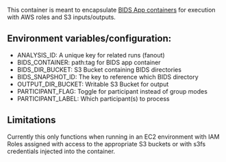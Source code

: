 This container is meant to encapsulate [BIDS App containers](http://bids-apps.neuroimaging.io/) for execution with AWS roles and S3 inputs/outputs.

## Environment variables/configuration:
* ANALYSIS_ID: A unique key for related runs (fanout)
* BIDS_CONTAINER: path:tag for BIDS app container
* BIDS_DIR_BUCKET: S3 Bucket containing BIDS directories
* BIDS_SNAPSHOT_ID: The key to reference which BIDS directory
* OUTPUT_DIR_BUCKET: Writable S3 Bucket for output
* PARTICIPANT_FLAG: Toggle for participant instead of group modes
* PARTICIPANT_LABEL: Which participant(s) to process

## Limitations
Currently this only functions when running in an EC2 environment with IAM Roles assigned with access to the appropriate S3 buckets or with s3fs credentials injected into the container.
